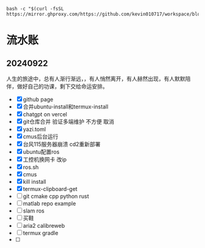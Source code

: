 ```
bash -c "$(curl -fsSL https://mirror.ghproxy.com/https://github.com/kevin010717/workspace/blob/main/script/termux.sh)"
```
# 流水账
## 20240922
人生的旅途中，总有人渐行渐远，，有人悄然离开，有人赫然出现，有人默默陪伴，做好自己的功课，剩下交给命运安排。
* [x] github page
* [x] 合并ubuntu-install和termux-install
* [x] chatgpt on vercel
* [x] git仓库合并 验证多端维护 不方便 取消
* [x] yazi.toml
* [x] cmus后台运行
* [x] 台风115服务器崩溃 cd2重新部署
* [x] ubuntu配置ros 
* [x] 工控机换网卡 改ip
* [x] ros.sh 
* [x] cmus
* [x] kill install
* [x] termux-clipboard-get
* [ ] git cmake cpp python rust
* [ ] matlab repo example
* [ ] slam ros
* [ ] 买鞋
* [ ] aria2 calibreweb 
* [ ] termux gradle
* [ ] 
